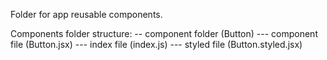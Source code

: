 Folder for app reusable components.

Components folder structure:
-- component folder (Button)
--- component file (Button.jsx)
--- index file (index.js)
--- styled file (Button.styled.jsx)
